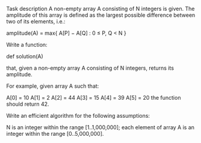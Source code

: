 Task description
A non-empty array A consisting of N integers is given. The amplitude of this array is defined as the largest possible difference between two of its elements, i.e.:

amplitude(A) = max{ A[P] − A[Q] : 0 ≤ P, Q < N }

Write a function:

def solution(A)

that, given a non-empty array A consisting of N integers, returns its amplitude.

For example, given array A such that:

  A[0] = 10
  A[1] = 2
  A[2] = 44
  A[3] = 15
  A[4] = 39
  A[5] = 20
the function should return 42.

Write an efficient algorithm for the following assumptions:

N is an integer within the range [1..1,000,000];
each element of array A is an integer within the range [0..5,000,000].